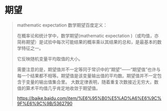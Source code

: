 # 期望

> mathematic expectation 数学期望百度定义：
>
> 在概率论和统计学中，数学期望(mathematic expectation )（或均值，亦简称期望）是试验中每次可能结果的概率乘以其结果的总和，是最基本的数学特征之一。
>
> 它反映随机变量平均取值的大小。
>
> 需要注意的是，期望值并不一定等同于常识中的“期望”——“期望值”也许与每一个结果都不相等。期望值是该变量输出值的平均数。期望值并不一定包含于变量的输出值集合里。 大数定律表明，随着重复次数接近无穷大，数值的算术平均值几乎肯定地收敛于期望值。
>
> https://baike.baidu.com/item/%E6%95%B0%E5%AD%A6%E6%9C%9F%E6%9C%9B/5362790